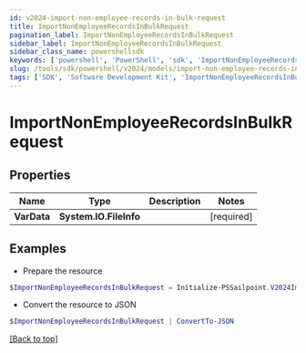 ```yaml
---
id: v2024-import-non-employee-records-in-bulk-request
title: ImportNonEmployeeRecordsInBulkRequest
pagination_label: ImportNonEmployeeRecordsInBulkRequest
sidebar_label: ImportNonEmployeeRecordsInBulkRequest
sidebar_class_name: powershellsdk
keywords: ['powershell', 'PowerShell', 'sdk', 'ImportNonEmployeeRecordsInBulkRequest', 'V2024ImportNonEmployeeRecordsInBulkRequest'] 
slug: /tools/sdk/powershell/v2024/models/import-non-employee-records-in-bulk-request
tags: ['SDK', 'Software Development Kit', 'ImportNonEmployeeRecordsInBulkRequest', 'V2024ImportNonEmployeeRecordsInBulkRequest']
---
```



# ImportNonEmployeeRecordsInBulkRequest

## Properties

Name | Type | Description | Notes
------------ | ------------- | ------------- | -------------
**VarData** |  **System.IO.FileInfo** |  | [required]

## Examples

- Prepare the resource
```powershell
$ImportNonEmployeeRecordsInBulkRequest = Initialize-PSSailpoint.V2024ImportNonEmployeeRecordsInBulkRequest  -VarData null
```

- Convert the resource to JSON
```powershell
$ImportNonEmployeeRecordsInBulkRequest | ConvertTo-JSON
```


[[Back to top]](#) 

